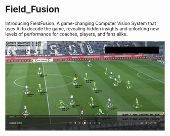 # Field_Fusion
Introducing FieldFusion:  A game-changing Computer Vision System that uses AI to decode the game, revealing hidden insights and unlocking  new levels of performance for coaches, players, and fans alike.



![Screenshot](output_videos/Screenshot.png)
